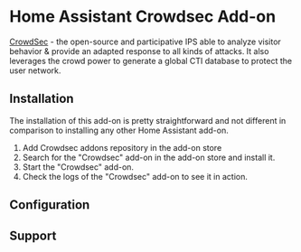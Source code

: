 # Home Assistant Crowdsec Add-on

[CrowdSec](https://github.com/crowdsecurity/crowdsec) - the open-source and participative IPS able to analyze visitor behavior & provide an adapted response to all kinds of attacks. It also leverages the crowd power to generate a global CTI database to protect the user network.

## Installation

The installation of this add-on is pretty straightforward and not different in
comparison to installing any other Home Assistant add-on.

1. Add Crowdsec addons repository in the add-on store
1. Search for the "Crowdsec" add-on in the add-on store and install it.
2. Start the "Crowdsec" add-on.
3. Check the logs of the "Crowdsec" add-on to see it in action.

## Configuration


## Support


